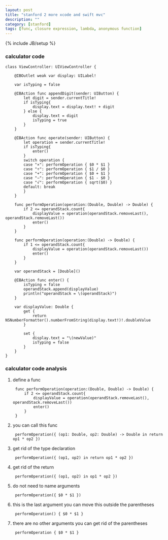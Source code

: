 ```yaml
---
layout: post
title: "stanford 2 more xcode and swift mvc"
description: ""
category: [stanford]
tags: [func, closure expression, lambda, anonymous function]
---
```

{% include JB/setup %}

### calculator code

    class ViewController: UIViewController {

        @IBOutlet weak var display: UILabel!
        
        var isTyping = false

        @IBAction func appendDigit(sender: UIButton) {
            let digit = sender.currentTitle!
            if isTyping{
                display.text = display.text! + digit
            } else {
                display.text = digit
                isTyping = true
            }
        }
        
        @IBAction func operate(sender: UIButton) {
            let operation = sender.currentTitle!
            if isTyping{
                enter()
            }
            switch operation {
            case "×": performOperation { $0 * $1 }
            case "÷": performOperation { $1 / $0 }
            case "+": performOperation { $0 + $1 }
            case "−": performOperation { $1 - $0 }
            case "√": performOperation { sqrt($0) }
            default: break
            }
        }
        
        func performOperation(operation:(Double, Double) -> Double) {
            if 2 <= operandStack.count{
                displayValue = operation(operandStack.removeLast(), operandStack.removeLast())
                enter()
            }
        }
        
        func performOperation(operation:(Double) -> Double) {
            if 1 <= operandStack.count{
                displayValue = operation(operandStack.removeLast())
                enter()
            }
        }
        
        var operandStack = [Double]()
        
        @IBAction func enter() {
            isTyping = false
            operandStack.append(displayValue)
            println("operandStack = \(operandStack)")
        }
        
        var displayValue: Double {
            get {
                return NSNumberFormatter().numberFromString(display.text!)!.doubleValue
            }
            
            set {
                display.text = "\(newValue)"
                isTyping = false
            }
        }
    }

### calculator code analysis

1. define a func

        func performOperation(operation:(Double, Double) -> Double) {
            if 2 <= operandStack.count{
                displayValue = operation(operandStack.removeLast(), operandStack.removeLast())
                enter()
            }
        }

1. you can call this func

        performOperation({ (op1: Double, op2: Double) -> Double in return op1 * op2 })

1. get rid of the type declaration

        performOperation({ (op1, op2) in return op1 * op2 })

1. get rid of the return

        performOperation({ (op1, op2) in op1 * op2 })

1. do not need to name arguments

        performOperation({ $0 * $1 })

1. this is the last argument you can move this outside the parentheses

        performOperation() { $0 * $1 }

1. there are no other arguments you can get rid of the parentheses

        performOperation { $0 * $1 }
